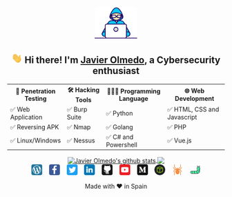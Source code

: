 <!--
### Hi there 👋

**JavierOlmedo/JavierOlmedo** is a ✨ _special_ ✨ repository because its `README.md` (this file) appears on your GitHub profile.

Here are some ideas to get you started:

- 🔭 I’m currently working on ...
- 🌱 I’m currently learning ...
- 👯 I’m looking to collaborate on ...
- 🤔 I’m looking for help with ...
- 💬 Ask me about ...
- 📫 How to reach me: ...
- 😄 Pronouns: ...
- ⚡ Fun fact: ...

https://github.com/anuraghazra/github-readme-stats/blob/master/themes/README.md
-->

<div align="center">
<img src="https://raw.githubusercontent.com/JavierOlmedo/JavierOlmedo/main/img/developer.gif" width="100px">
<h2><img src="https://raw.githubusercontent.com/JavierOlmedo/JavierOlmedo/main/img/hi.gif" width="25px"> Hi there! I'm <a href="https://www.linkedin.com/in/jjavierolmedo/" target="_blank">Javier Olmedo</a>, a Cybersecurity enthusiast</h2>
<!--
<h3>I am a Cybersecurity enthusiast, author of <a href="https://hackpuntes.com" target="_blank">Hackpuntes</a> blog<h3>
-->
<!-- About me -->
<!-- Languages-->
<div style="width: 100%;">
<table>
<tbody>
<tr>
<th>🐞 Penetration Testing</td>
<th>🛠️ Hacking Tools</td>
<th>👨🏻‍💻 Programming Language</td>
<th>🌐 Web Development</td>
</tr>

<tr>
<td>✅ Web Application</td>
<td>✅ Burp Suite</td>
<td>✅ Python</td>
<td>✅ HTML, CSS and Javascript</td>
</tr>

<tr>
<td>✅ Reversing APK</td>
<td>✅ Nmap</td>
<td>✅ Golang</td>
<td>✅ PHP</td>
</tr>

<tr>
<td>✅ Linux/Windows</td>
<td>✅ Nessus</td>
<td>✅ C# and Powershell</td>
<td>✅ Vue.js</td>
</tr>

</tbody>
</table>
</div>

<!-- 
<div style="float: left; width: 25%; margin: 0 auto; text-align: left">
<h3>🐞 Penetration Testing</h3>
<p>✅ Web Application<p>
<p>✅ Reversing APK<p>
<p>✅ Linux/Windows<p>
</div>


<div style="float: left; width: 25%; margin: 0 auto; text-align: left">
<h3>🛠️ Hacking Tools</h3>
<p>✅ Burp Suite<p>
<p>✅ Nmap<p>
</div>

<div style="float: left; width: 25%; margin: 0 auto; text-align: left">
<h3>👨🏻‍💻 Programming Language</h3>
<p>✅ Python<p>
<p>✅ Golang<p>
<p>✅ Powershell<p>
<p>✅ C#<p>
</div>

<div style="float: left; width: 25%; margin: 0 auto; text-align: left">
<h3>🌐 Web Development</h3>
<p>✅ HTML, CSS and Javascript<p>
<p>✅ PHP<p>
<p>✅ Javascript<p>
<p>✅ Vue.js<p>
</div>
-->

<!-- GitHub Stats -->
<div style="width: 100%;">
<a href="https://hackpuntes.com" target="_blank">
  <img align="center" src="https://github-readme-stats.vercel.app/api?username=JavierOlmedo&show_icons=true&include_all_commits=true&theme=dark" height="150" alt="Javier Olmedo's github stats"  />
</a>

<a href="https://github.com/anuraghazra/github-readme-stats" target="_blank">
  <img align="center" src="https://github-readme-stats.vercel.app/api/top-langs/?username=JavierOlmedo&layout=compact&theme=dark" height="150"/>
</a>
</div>
<!-- Links -->
<div style="width: 100%;">
<!--
<h2>Contact me</h2>
<img src="https://raw.githubusercontent.com/JavierOlmedo/JavierOlmedo/main/img/handshake.gif" width="75px">
-->
<a href="https://hackpuntes.com" target="_blank"><img height="25" src="https://raw.githubusercontent.com/JavierOlmedo/JavierOlmedo/main/img/wordpress.svg"></a>&nbsp;&nbsp;&nbsp;
<a href="https://www.facebook.com/hackpuntes" target="_blank"><img height="25" src="https://raw.githubusercontent.com/JavierOlmedo/JavierOlmedo/main/img/facebook.svg"></a>&nbsp;&nbsp;&nbsp;
<a href="https://twitter.com/jjavierolmedo" target="_blank"><img height="25" src="https://raw.githubusercontent.com/JavierOlmedo/JavierOlmedo/main/img/twitter.svg"></a>&nbsp;&nbsp;&nbsp;
<a href="https://www.linkedin.com/in/jjavierolmedo/" target="_blank"><img height="25" src="https://raw.githubusercontent.com/JavierOlmedo/JavierOlmedo/main/img/linkedin.svg"></a>&nbsp;&nbsp;&nbsp;
<a href="https://github.com/JavierOlmedo" target="_blank"><img height="25" src="https://raw.githubusercontent.com/JavierOlmedo/JavierOlmedo/main/img/github.svg"></a>&nbsp;&nbsp;&nbsp;
<a href="https://www.youtube.com/channel/UCBYLZkWHGMYo12nAD_HMRJw" target="_blank"><img height="25" src="https://raw.githubusercontent.com/JavierOlmedo/JavierOlmedo/main/img/youtube.svg"></a>&nbsp;&nbsp;&nbsp;
<a href="https://medium.com/@javierolmedo" target="_blank"><img height="25" src="https://raw.githubusercontent.com/JavierOlmedo/JavierOlmedo/main/img/medium.svg"></a>&nbsp;&nbsp;&nbsp;
<a href="https://www.hackthebox.eu/profile/37005" target="_blank"><img height="25" src="https://raw.githubusercontent.com/JavierOlmedo/JavierOlmedo/main/img/htb.png"></a>&nbsp;&nbsp;&nbsp;
<a href="https://www.exploit-db.com/?author=9580" target="_blank"><img height="25" src="https://raw.githubusercontent.com/JavierOlmedo/JavierOlmedo/main/img/spider.svg"></a>&nbsp;&nbsp;&nbsp;
<a href="https://0day.today/author/33736" target="_blank"><img height="25" src="https://raw.githubusercontent.com/JavierOlmedo/JavierOlmedo/main/img/worm.svg"></a>
</div>

<!-- ❤️ -->
Made with ❤️ in Spain
</div>
